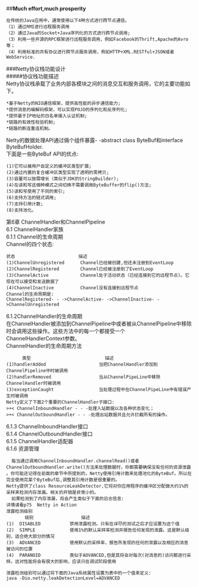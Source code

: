 ##**Much effort,much prosperity**
```
在传统的Java应用中，通常使用以下4种方式进行跨节点通信。
（1）通过RMI进行远程服务调用
（2）通过Java的Socket+Java序列化的方式进行跨节点调用;
（3）利用一些开源的RPC框架进行远程服务调用，例如Facebook的Thrift,Apache的Avro等；
（4）利用标准的共有协议进行跨节点服务调用，例如HTTP+XML.RESTful+JSON或者WebService.
```
###Netty协议栈功能设计<br/>
#####协议栈功能描述<br/>
Netty协议栈承载了业务内部各模块之间的消息交互和服务调用，它的主要功能如下。
```
*基于Netty的NIO通信框架，提供高性能的异步通信能力;
*提供消息的编解码框架，可以实现POJO的序列化和反序列化;
*提供基于IP地址的白名单接入认证机制;
*链路的有效性校验机制;
*链路的断连重连机制。
```
Netty的数据处理API通过倆个组件暴露- -abstract class ByteBuf和interface ByteBufHolder.<br/>
下面是一些ByteBuf API的优点:
```
(1)它可以被用户自定义的缓冲区类型扩展;
(2)通过内置的复合缓冲区类型实现了透明的零拷贝;
(3)容量可以按需增长（类似于JDK的StringBuilder);
(4)在读和写这倆种模式之间切换不需要调用ByteBuffer的flip()方法;
(5)读和写使用了不同的索引;
(6)支持方法的链式调用;
(7)支持引用计数;
(8)支持池化。
```
第6章 ChannelHandler和ChannelPipeline
<br/>
6.1 ChannelHandler家族
<br/>
6.1.1 Channel的生命周期
<br/>
Channel的四个状态:
```
状态                        描述
(1)ChannelUnregistered      Channel已经被创建,但还未注册到EventLoop
(2)ChannelRegistered        Channel已经被注册到了EventLoop
(3)ChannelActive            Channel处于活动状态（已经连接到它的远程节点)。它现在可以接受和发送数据了
(4)ChannelInactive          Channel没有连接到远程节点
Channel的生命周期是:
ChannelRegistered- - ->ChannelActive- ->ChannelInactive- ->ChannelUnregistered
```
6.1.2ChannelHandler的生命周期
<br/>
在ChannelHandler被添加到ChannelPipeline中或者被从ChannelPipeline中移除时会调用这些操作。这些方法中的每一个都接受一个
<br/>
ChannelHandlerContext参数。
<br/>
ChannelHandler的生命周期方法
```
      类型                            描述
(1)handlerAdded                    当把ChannelHandler添加到ChannelPipeline中时被调用
(2)handlerRemoved                  当从ChannelPipeLine中移除ChannelHandler时被调用
(3)exceptionCaught                 当处理过程中在ChannelPipeLine中有错误产生时被调用
Netty定义了下面2个重要的ChannelHandler子接口:
>+< ChannelInboundHandler - - -处理入站数据以及各种状态变化；
>+< ChannelOutboundHandler - - -处理出站数据并且允许拦截所有的操作。
```
6.1.3 ChannelInboundHandler接口
<br/>
6.1.4 ChannelOutboundHandler接口
<br/>
6.1.5 ChannelHandler适配器
<br/>
6.1.6 资源管理
```
  每当通过调用ChannelInboundHandler.channelRead()或者ChannelOutboundHandler.write()方法来处理数据时，你都需要确保没有任何的资源泄露
。你可能还记得在前面的章节中所提到的，Netty使用引用计数来处理池化的ByteBuf。所以在完全使用完某个ByteBuf后,调整其引用计数是很重要的。
Netty提供了class ResourceLeakDetector,它将对你应用程序的缓冲区分配做大约1%的采样来检测内存泄漏。相关的开销是非常小的。
  如果检测到了内存泄漏，将会产生类似于下面的日志信息:
详情请看p75  Netty in Action
泄露检测级别 
       级别                  描述
(1)  DISABLED           禁用泄露检测。只有在详尽的测试之后才应设置为这个值
(2)  SIMPLE             使用1%的默认采样率检测并报告任何发现的泄露。这是默认级别，适合绝大部分的情况
(3)  ADVANCED           使用默认的采样率，报告所发现的任何的泄露以及相应的消息被访问的位置
(4)  PARANOID           类似于ADVANCED,但是其将会对每次(对消息的)访问都进行采样。这对性能将会有很大的影响，应该只在调试阶段使用

泄露检测级别可以通过将下面的Java系统属性设置为表中的一个值来定义:
java -Dio.netty.leakDetectionLevel=ADVANCED
```


